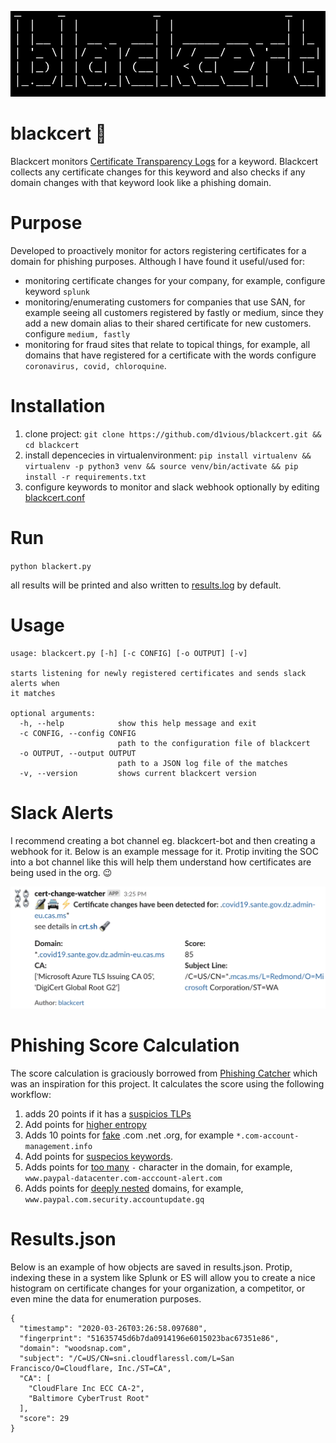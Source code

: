 ![](docs/blackcert_logo.png)
# blackcert 📓
Blackcert monitors [Certificate Transparency Logs](https://en.wikipedia.org/wiki/Certificate_Transparency) for a keyword. Blackcert collects any certificate changes for this keyword and also checks if any domain changes with that keyword look like a phishing domain. 

# Purpose
Developed to proactively monitor for actors registering certificates for a domain for phishing purposes. Although I have found it useful/used for:

* monitoring certificate changes for your company, for example, configure keyword `splunk`
* monitoring/enumerating customers for companies that use SAN, for example seeing all customers registered by fastly or medium, since they add a new domain alias to their shared certificate for new customers. configure `medium, fastly`
* monitoring for fraud sites that relate to topical things, for example, all domains that have registered for a certificate with the words configure `coronavirus, covid, chloroquine`. 

# Installation

1. clone project: `git clone https://github.com/d1vious/blackcert.git && cd blackcert`
2. install depencecies in virtualenvironment: `pip install virtualenv && virtualenv -p python3 venv && source venv/bin/activate && pip install -r requirements.txt`
3. configure keywords to monitor and slack webhook optionally by editing [blackcert.conf](https://github.com/d1vious/blackcert/blob/master/blackcert.conf)

# Run

`python blackert.py`

all results will be printed and also written to [results.log](#results-log) by default.

# Usage

```
usage: blackcert.py [-h] [-c CONFIG] [-o OUTPUT] [-v]

starts listening for newly registered certificates and sends slack alerts when
it matches

optional arguments:
  -h, --help            show this help message and exit
  -c CONFIG, --config CONFIG
                        path to the configuration file of blackcert
  -o OUTPUT, --output OUTPUT
                        path to a JSON log file of the matches
  -v, --version         shows current blackcert version
```

# Slack Alerts
I recommend creating a bot channel eg. blackcert-bot and then creating a webhook for it. Below is an example message for it. Protip inviting the SOC into a bot channel like this will help them understand how certificates are being used in the org. 😉

![](docs/blackcert_slack_alert.png)
  
# Phishing Score Calculation
  The score calculation is graciously borrowed from [Phishing Catcher](phishing_catcher) which was an inspiration for this project. It calculates the score using the following workflow: 
  
1. adds 20 points if it has a [suspicios TLPs](https://github.com/d1vious/blackcert/blob/master/suspicious.yaml#L137)
2. Add points for [higher entropy](https://github.com/d1vious/blackcert/blob/master/blackcert.py#L79)
3. Adds 10 points for [fake](https://github.com/d1vious/blackcert/blob/master/blackcert.py#L87) .com .net .org, for example `*.com-account-management.info`
4. Add points for [suspecios keywords](https://github.com/d1vious/blackcert/blob/master/suspicious.yaml#L1).
5. Adds points for [too many](https://github.com/d1vious/blackcert/blob/master/blackcert.py#L102) `-` character in the domain, for example, `www.paypal-datacenter.com-acccount-alert.com`
6. Adds points for [deeply nested](https://github.com/d1vious/blackcert/blob/master/blackcert.py#L106) domains, for example, `www.paypal.com.security.accountupdate.gq`

# Results.json
Below is an example of how objects are saved in results.json. Protip, indexing these in a system like Splunk or ES will allow you to create a nice histogram on certificate changes for your organization, a competitor, or even mine the data for enumeration purposes. 

```
{
  "timestamp": "2020-03-26T03:26:58.097680",
  "fingerprint": "51635745d6b7da0914196e6015023bac67351e86",
  "domain": "woodsnap.com",
  "subject": "/C=US/CN=sni.cloudflaressl.com/L=San Francisco/O=Cloudflare, Inc./ST=CA",
  "CA": [
    "CloudFlare Inc ECC CA-2",
    "Baltimore CyberTrust Root"
  ],
  "score": 29
}
```
